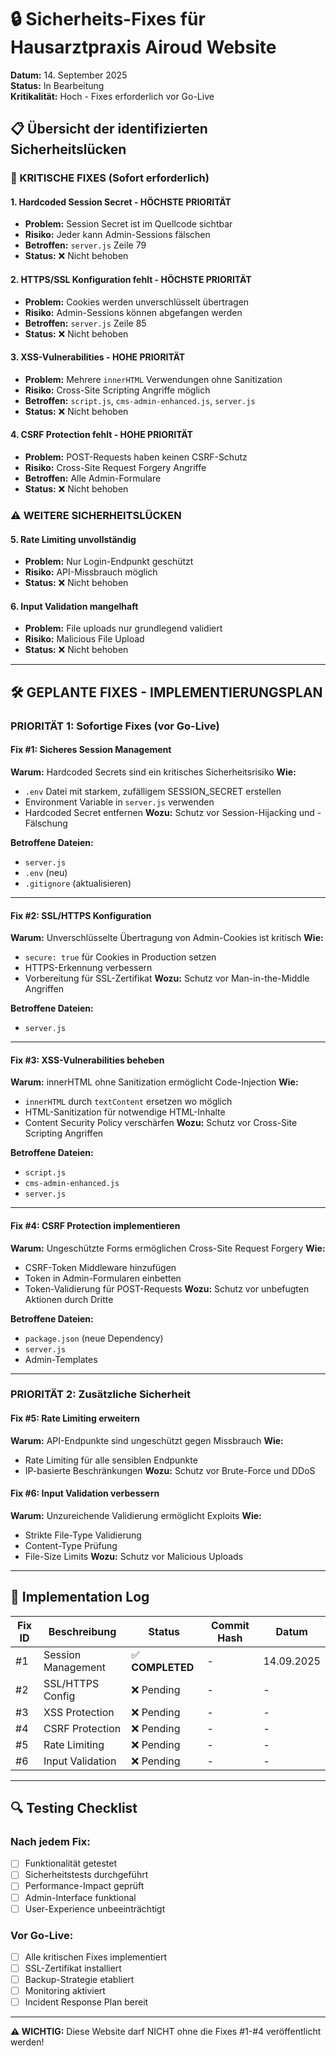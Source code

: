 # 🔒 Sicherheits-Fixes für Hausarztpraxis Airoud Website

**Datum:** 14. September 2025  
**Status:** In Bearbeitung  
**Kritikalität:** Hoch - Fixes erforderlich vor Go-Live

## 📋 Übersicht der identifizierten Sicherheitslücken

### 🚨 KRITISCHE FIXES (Sofort erforderlich)

#### 1. **Hardcoded Session Secret** - HÖCHSTE PRIORITÄT
- **Problem:** Session Secret ist im Quellcode sichtbar
- **Risiko:** Jeder kann Admin-Sessions fälschen
- **Betroffen:** `server.js` Zeile 79
- **Status:** ❌ Nicht behoben

#### 2. **HTTPS/SSL Konfiguration fehlt** - HÖCHSTE PRIORITÄT  
- **Problem:** Cookies werden unverschlüsselt übertragen
- **Risiko:** Admin-Sessions können abgefangen werden
- **Betroffen:** `server.js` Zeile 85
- **Status:** ❌ Nicht behoben

#### 3. **XSS-Vulnerabilities** - HOHE PRIORITÄT
- **Problem:** Mehrere `innerHTML` Verwendungen ohne Sanitization
- **Risiko:** Cross-Site Scripting Angriffe möglich
- **Betroffen:** `script.js`, `cms-admin-enhanced.js`, `server.js`
- **Status:** ❌ Nicht behoben

#### 4. **CSRF Protection fehlt** - HOHE PRIORITÄT
- **Problem:** POST-Requests haben keinen CSRF-Schutz
- **Risiko:** Cross-Site Request Forgery Angriffe
- **Betroffen:** Alle Admin-Formulare
- **Status:** ❌ Nicht behoben

### ⚠️ WEITERE SICHERHEITSLÜCKEN

#### 5. **Rate Limiting unvollständig**
- **Problem:** Nur Login-Endpunkt geschützt
- **Risiko:** API-Missbrauch möglich
- **Status:** ❌ Nicht behoben

#### 6. **Input Validation mangelhaft**
- **Problem:** File uploads nur grundlegend validiert
- **Risiko:** Malicious File Upload
- **Status:** ❌ Nicht behoben

---

## 🛠️ GEPLANTE FIXES - IMPLEMENTIERUNGSPLAN

### **PRIORITÄT 1: Sofortige Fixes (vor Go-Live)**

#### Fix #1: Sicheres Session Management
**Warum:** Hardcoded Secrets sind ein kritisches Sicherheitsrisiko
**Wie:** 
- `.env` Datei mit starkem, zufälligem SESSION_SECRET erstellen
- Environment Variable in `server.js` verwenden
- Hardcoded Secret entfernen
**Wozu:** Schutz vor Session-Hijacking und -Fälschung

**Betroffene Dateien:**
- `server.js`
- `.env` (neu)
- `.gitignore` (aktualisieren)

---

#### Fix #2: SSL/HTTPS Konfiguration
**Warum:** Unverschlüsselte Übertragung von Admin-Cookies ist kritisch
**Wie:**
- `secure: true` für Cookies in Production setzen
- HTTPS-Erkennung verbessern
- Vorbereitung für SSL-Zertifikat
**Wozu:** Schutz vor Man-in-the-Middle Angriffen

**Betroffene Dateien:**
- `server.js`

---

#### Fix #3: XSS-Vulnerabilities beheben
**Warum:** innerHTML ohne Sanitization ermöglicht Code-Injection
**Wie:**
- `innerHTML` durch `textContent` ersetzen wo möglich
- HTML-Sanitization für notwendige HTML-Inhalte
- Content Security Policy verschärfen
**Wozu:** Schutz vor Cross-Site Scripting Angriffen

**Betroffene Dateien:**
- `script.js`
- `cms-admin-enhanced.js`
- `server.js`

---

#### Fix #4: CSRF Protection implementieren
**Warum:** Ungeschützte Forms ermöglichen Cross-Site Request Forgery
**Wie:**
- CSRF-Token Middleware hinzufügen
- Token in Admin-Formularen einbetten
- Token-Validierung für POST-Requests
**Wozu:** Schutz vor unbefugten Aktionen durch Dritte

**Betroffene Dateien:**
- `package.json` (neue Dependency)
- `server.js`
- Admin-Templates

---

### **PRIORITÄT 2: Zusätzliche Sicherheit**

#### Fix #5: Rate Limiting erweitern
**Warum:** API-Endpunkte sind ungeschützt gegen Missbrauch
**Wie:**
- Rate Limiting für alle sensiblen Endpunkte
- IP-basierte Beschränkungen
**Wozu:** Schutz vor Brute-Force und DDoS

#### Fix #6: Input Validation verbessern
**Warum:** Unzureichende Validierung ermöglicht Exploits
**Wie:**
- Strikte File-Type Validierung
- Content-Type Prüfung
- File-Size Limits
**Wozu:** Schutz vor Malicious Uploads

---

## 📝 Implementation Log

| Fix ID | Beschreibung | Status | Commit Hash | Datum |
|--------|-------------|--------|-------------|-------|
| #1 | Session Management | ✅ **COMPLETED** | - | 14.09.2025 |
| #2 | SSL/HTTPS Config | ❌ Pending | - | - |
| #3 | XSS Protection | ❌ Pending | - | - |
| #4 | CSRF Protection | ❌ Pending | - | - |
| #5 | Rate Limiting | ❌ Pending | - | - |
| #6 | Input Validation | ❌ Pending | - | - |

---

## 🔍 Testing Checklist

### Nach jedem Fix:
- [ ] Funktionalität getestet
- [ ] Sicherheitstests durchgeführt
- [ ] Performance-Impact geprüft
- [ ] Admin-Interface funktional
- [ ] User-Experience unbeeinträchtigt

### Vor Go-Live:
- [ ] Alle kritischen Fixes implementiert
- [ ] SSL-Zertifikat installiert
- [ ] Backup-Strategie etabliert
- [ ] Monitoring aktiviert
- [ ] Incident Response Plan bereit

---

**⚠️ WICHTIG:** Diese Website darf NICHT ohne die Fixes #1-#4 veröffentlicht werden!